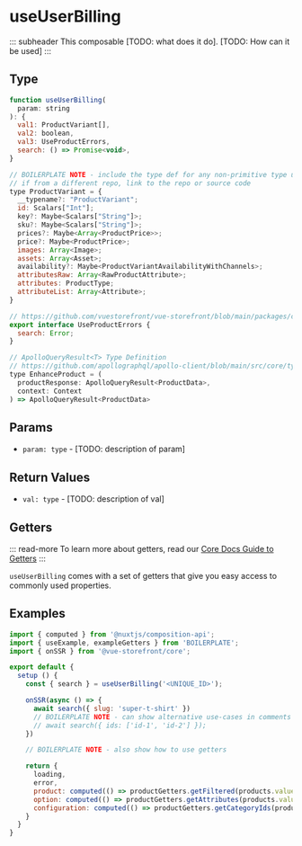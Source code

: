 # useUserBilling

::: subheader
This composable [TODO: what does it do]. [TODO: How can it be used]
:::

## Type

```js
function useUserBilling(
  param: string
): {
  val1: ProductVariant[],
  val2: boolean,
  val3: UseProductErrors,
  search: () => Promise<void>,
}

// BOILERPLATE NOTE - include the type def for any non-primitive type used by the composable
// if from a different repo, link to the repo or source code
type ProductVariant = {
  __typename?: "ProductVariant";
  id: Scalars["Int"];
  key?: Maybe<Scalars["String"]>;
  sku?: Maybe<Scalars["String"]>;
  prices?: Maybe<Array<ProductPrice>>;
  price?: Maybe<ProductPrice>;
  images: Array<Image>;
  assets: Array<Asset>;
  availability?: Maybe<ProductVariantAvailabilityWithChannels>;
  attributesRaw: Array<RawProductAttribute>;
  attributes: ProductType;
  attributeList: Array<Attribute>;
}

// https://github.com/vuestorefront/vue-storefront/blob/main/packages/core/src/types.ts
export interface UseProductErrors {
  search: Error;
}

// ApolloQueryResult<T> Type Definition 
// https://github.com/apollographql/apollo-client/blob/main/src/core/types.ts
type EnhanceProduct = (
  productResponse: ApolloQueryResult<ProductData>,
  context: Context
) => ApolloQueryResult<ProductData> 
```

## Params

- `param: type` - [TODO: description of param]

## Return Values

-  `val: type` - [TODO: description of val]



## Getters

::: read-more
To learn more about getters, read our [Core Docs Guide to Getters](https://docs.vuestorefront.io/v2/composition/getters.html)
:::

`useUserBilling` comes with a set of getters that give you easy access to commonly used properties.


## Examples

``` javascript
import { computed } from '@nuxtjs/composition-api';
import { useExample, exampleGetters } from 'BOILERPLATE';
import { onSSR } from '@vue-storefront/core';

export default {
  setup () {
    const { search } = useUserBilling('<UNIQUE_ID>');

    onSSR(async () => {
      await search({ slug: 'super-t-shirt' })
      // BOILERPLATE NOTE - can show alternative use-cases in comments when applicable
      // await search({ ids: ['id-1', 'id-2'] });
    })

    // BOILERPLATE NOTE - also show how to use getters

    return {
      loading,
      error,
      product: computed(() => productGetters.getFiltered(products.value, { master: true, attributes: context.root.$route.query })[0]),
      option: computed(() => productGetters.getAttributes(products.value, ['color', 'size'])),
      configuration: computed(() => productGetters.getCategoryIds(product.value))
    }
  }
}
```



